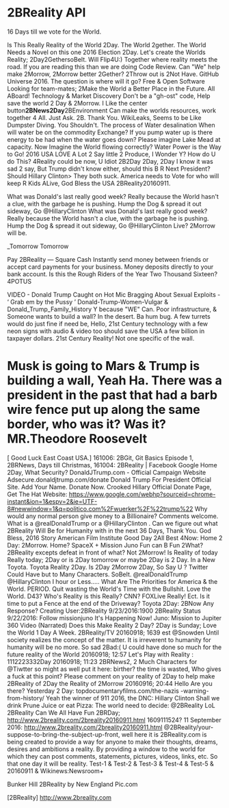 # 2BReality API
16 Days till we vote for the World.

Is This Really Reality of the World 2Day. The World 2gether. The World Needs a Novel on this one 2016 Election 2Day. Let's create the Worlds Reality; 2Day2GethersoBeIt. Will Flip4U:) Together where reality meets the road. If you are reading this than we are doing Code Review. Can "We" help make 2Morrow, 2Morrow better 2Gether? 2Throw out is 2Not Have.
GitHub Universe 2016. The question is where will it go? Free & Open Software Looking for team-mates; 2Make the World a Better Place in the Future. All ABoard! Technology & Market Discovery Don't be a "gh-ost" code, Help save the world 2 Day & 2Morrow. I Like the center button**2BNews2Day**2BEnvironment Can make the worlds resources, work together 4 All. Just Ask. 2B. Thank You.
WikiLeaks, Seems to be Like Dumpster Diving. You Shouldn't.
The process of Water desalination When will water be on the commodity Exchange? If you pump water up is there energy to be had when the water goes down? Please imagine Lake Mead at capacity. Now Imagine the World flowing correctly?
Water Power is the Way to Go!
2016 USA LOVE A Lot 2 Say little 2 Produce, I Wonder Y? How do U do This? 4Reality could be now, U Idiot
2B2Day 2Day, 2Day I know it was sad 2 say, But Trump didn't know either, should this B R Next President? Should Hillary Clinton> They both suck. America needs to Vote for who will keep R Kids ALive, God Bless the USA
2BReality20160911.

What was Donald's last really good week? Really because the World hasn't a clue, with the garbage he is pushing. Hump the Dog & spread it out sideway, Go @HillaryClinton What was Donald's last really good week? Really because the World hasn't a clue, with the garbage he is pushing. Hump the Dog & spread it out sideway, Go @HillaryClinton
Live? 2Morrow will be.

_Tomorrow Tomorrow

Pay 2BReality — Square Cash Instantly send money between friends or accept card payments for your business. Money deposits directly to your bank account.
Is this the Rough Riders of the Year Two Thousand Sixteen? 4POTUS

VIDEO - Donald Trump Caught on Hot Mic Bragging About Sexual Exploits - ‘ Grab em by the Pussy ’ Donald-Trump-Women-Vulgar & Donald_Trump_Family_History
Y because "WE" Can.
Poor infrastructure, & Someone wants to build a wall? In the desert. Ba hum bug. A few turrets would do just fine if need be, Hello, 21st Century technology with a few neon signs with audio & video too should save the USA a few billion in taxpayer dollars. 21st Century Reality! Not one specific of the wall.
# Musk is going to Mars & Trump is building a wall, Yeah Ha. There was a president in the past that had a barb wire fence put up along the same border, who was it? Was it? MR.Theodore Roosevelt

[ Good Luck East Coast USA.] 161006: 2BGit, Git Basics Episode 1, 2BRNews, Days till Christmas, 161004: 2BReality | Facebook Google Home 2Day, What Security? DonaldJTrump.com - Official Campaign Website‎ Adsecure.donaldjtrump.com/donate‎ Donald Trump For President Official Site. Add Your Name. Donate Now. Crooked Hillary Official Donate Page, Get The Hat Website: https://www.google.com/webhp?sourceid=chrome-instant&ion=1&espv=2&ie=UTF-8#newwindow=1&q=politico.com%2Fwuerker%2F%22trump%22 Why would any normal person give money to a Billionaire? Comments welcome. What is a @realDonaldTrump or a @HillaryClinton . Can we figure out what 2BReality Will Be for Humanity with in the next 36 Days, Thank You.
God Bless, 2016 Story American Film Institute Good Day 2All Best 4Now: Home 2 Day: 2Morrow. Home? SpaceX + Mission Juno Fun can B Fun 2What? 2BReality excepts defeat in front of what? Not 2Morrow! Is Reality of today Really today; 2Day or is 2Day tomorrow or maybe 2Day is 2 Day. In a New Toyota. Toyota Reality 2Day. Is 2Day 2Morrow 2Day, So Say U ? Twitter Could Have but to Many Characters. SoBeIt. @realDonaldTrump @HillaryClinton I hour or Less..... What Are The Priorities for America & the World. PERIOD. Quit wasting the World's Time with the Bullshit. Love the World. D43? Who's Reality is this Really? CNN? FOXLive Really! Ect. Is it time to put a Fence at the end of the Driveway? Toyota 2Day: 2BNow Any Response? Creating User:2BReality 9/23/2016:1900 2BReality Status 9/22/2016: Follow missionjuno It's Happening Now! Juno: Mission to Jupiter 360 Video (Narrated) Does this Make Reality 2 Day? 2Day is Sunday; Love the World 1 Day A Week. 2BReality/TV 20160918; 1639 est @Snowden Until society realizes the concept of the matter. It is irreverent to humanity for humanity will be no more. So sad 2Bad:( U could have done so much for the future reality of the World 20160918; 12:57 Let's Play with Reality : 1112223332Day 20160918; 11:23 2BRNews2, 2 Much Characters for @Tiwtter so might as well put it here: birther? the time is wasted, Who gives a fuck at this point? Please comment on your reality of 2Day to help make 2BReality of 2Day the Reality of 2Morrow
20160916; 20:44 Hello Are you there? Yesterday 2 Day: topdocumentaryfilms.com/the-nazis -warning-from-history/
Yeah the winner of 911 2016, the DNC: Hillary Clinton Shall we drink Prune Juice or eat Pizza: The world need to decide: @2BReality LoL 2BReality Can We All Have Fun 2BRDay; http://www.2breality.com/2breality20160911.html 1609111524? 11 September 2016: http://www.2breality.com/2breality20160911.html @2BReality/your-suppose-to-bring-the-subject-up-front, well here it is 2BReality.com is being created to provide a way for anyone to make their thoughts, dreams, desires and ambitions a reality. By providing a window to the world for which they can post comments, statements, pictures, videos, links, etc. So that one day it will be reality. Test-1 & Test-2 & Test-3 & Test-4 & Test-5 & 20160911 & Wikinews:Newsroom+

Bunker Hill 2BReality by New England Pic.com

[2BReality] http://www.2breality.com
